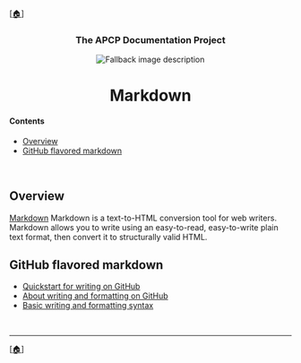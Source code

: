 <!-- u251023 -->

[[🏠︎](README.md)]

<div align="center">

### The APCP Documentation Project

  <picture>
    <source media="(prefers-color-scheme: dark)" srcset="../.github/img/logo/apcp-logo-dark-128x128.png">
    <source media="(prefers-color-scheme: light)" srcset="../.github/img/logo/apcp-logo-light-128x128.png">
    <img alt="Fallback image description" src="../.github/logo/apcp-logo-light-128x128.png">
  </picture>

# Markdown

</div>

#### Contents

* [Overview](#overview)
* [GitHub flavored markdown](#github-flavored-markdown)

<br/>

## Overview
[Markdown](https://en.wikipedia.org/wiki/Markdown) Markdown is a text-to-HTML conversion tool for web writers. Markdown allows you to write using an easy-to-read, easy-to-write plain text format, then convert it to structurally valid HTML.

## GitHub flavored markdown

* [Quickstart for writing on GitHub](https://docs.github.com/en/get-started/writing-on-github/getting-started-with-writing-and-formatting-on-github/quickstart-for-writing-on-github)
* [About writing and formatting on GitHub](https://docs.github.com/en/get-started/writing-on-github/getting-started-with-writing-and-formatting-on-github/about-writing-and-formatting-on-github)
* [Basic writing and formatting syntax](https://docs.github.com/en/get-started/writing-on-github/getting-started-with-writing-and-formatting-on-github/basic-writing-and-formatting-syntax)

<br>

***

[[🏠︎](README.md)]